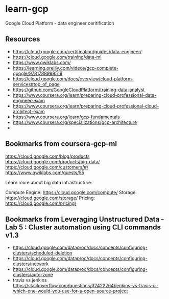# learn-gcp
Google Cloud Platform - data engineer ceritification

## Resources
- https://cloud.google.com/certification/guides/data-engineer/
- https://cloud.google.com/training/data-ml  
- https://www.qwiklabs.com/  
- https://learning.oreilly.com/videos/gcp-complete-google/9781788999519  
- https://cloud.google.com/docs/overview/cloud-platform-services#top_of_page  
- https://github.com/GoogleCloudPlatform/training-data-analyst  
- https://www.coursera.org/learn/preparing-cloud-professional-data-engineer-exam
- https://www.coursera.org/learn/preparing-cloud-professional-cloud-architect-exam
- https://www.coursera.org/learn/gcp-fundamentals
- https://www.coursera.org/specializations/gcp-architecture
- 


## Bookmarks from coursera-gcp-ml

https://cloud.google.com/blog/products
https://cloud.google.com/products/big-data/
https://cloud.google.com/customers/#/
https://www.qwiklabs.com/quests/55

Learn more about big data infrastructure:

Compute Engine: https://cloud.google.com/compute/
Storage: https://cloud.google.com/storage/
Pricing: https://cloud.google.com/pricing/

## Bookmarks from Leveraging Unstructured Data - Lab 5 : Cluster automation using CLI commands v1.3
- https://cloud.google.com/dataproc/docs/concepts/configuring-clusters/scheduled-deletion
- https://cloud.google.com/dataproc/docs/concepts/configuring-clusters/network
- https://cloud.google.com/dataproc/docs/concepts/configuring-clusters/auto-zone
- travis vs jenkins https://stackoverflow.com/questions/32422264/jenkins-vs-travis-ci-which-one-would-you-use-for-a-open-source-project
